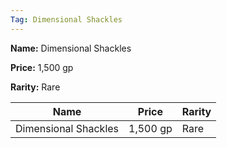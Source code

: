 ```yaml
---
Tag: Dimensional Shackles
---
```


**Name:** Dimensional Shackles

**Price:** 1,500 gp

**Rarity:** Rare

| Name     | Price     | Rarity     |
| -------- | --------- | ---------- |
| Dimensional Shackles | 1,500 gp | Rare |
